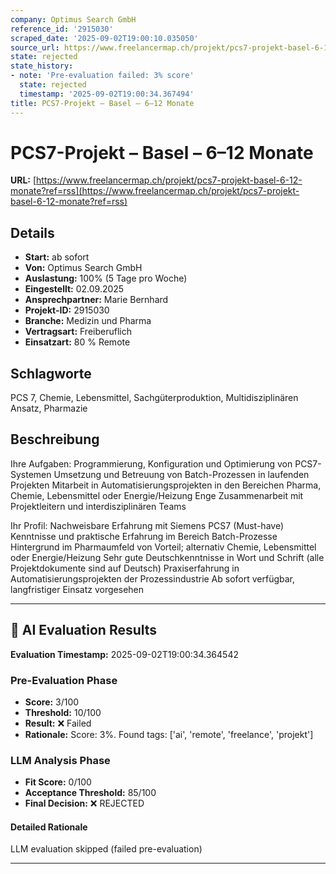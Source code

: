 ```yaml
---
company: Optimus Search GmbH
reference_id: '2915030'
scraped_date: '2025-09-02T19:00:10.035050'
source_url: https://www.freelancermap.ch/projekt/pcs7-projekt-basel-6-12-monate?ref=rss
state: rejected
state_history:
- note: 'Pre-evaluation failed: 3% score'
  state: rejected
  timestamp: '2025-09-02T19:00:34.367494'
title: PCS7-Projekt – Basel – 6–12 Monate
---
```



# PCS7-Projekt – Basel – 6–12 Monate
**URL:** [https://www.freelancermap.ch/projekt/pcs7-projekt-basel-6-12-monate?ref=rss](https://www.freelancermap.ch/projekt/pcs7-projekt-basel-6-12-monate?ref=rss)
## Details
- **Start:** ab sofort
- **Von:** Optimus Search GmbH
- **Auslastung:** 100% (5 Tage pro Woche)
- **Eingestellt:** 02.09.2025
- **Ansprechpartner:** Marie Bernhard
- **Projekt-ID:** 2915030
- **Branche:** Medizin und Pharma
- **Vertragsart:** Freiberuflich
- **Einsatzart:** 80
                                                % Remote

## Schlagworte
PCS 7, Chemie, Lebensmittel, Sachgüterproduktion, Multidisziplinären Ansatz, Pharmazie

## Beschreibung
Ihre Aufgaben:
Programmierung, Konfiguration und Optimierung von PCS7-Systemen
Umsetzung und Betreuung von Batch-Prozessen in laufenden Projekten
Mitarbeit in Automatisierungsprojekten in den Bereichen Pharma, Chemie, Lebensmittel oder Energie/Heizung
Enge Zusammenarbeit mit Projektleitern und interdisziplinären Teams

Ihr Profil:
Nachweisbare Erfahrung mit Siemens PCS7 (Must-have)
Kenntnisse und praktische Erfahrung im Bereich Batch-Prozesse
Hintergrund im Pharmaumfeld von Vorteil; alternativ Chemie, Lebensmittel oder Energie/Heizung
Sehr gute Deutschkenntnisse in Wort und Schrift (alle Projektdokumente sind auf Deutsch)
Praxiserfahrung in Automatisierungsprojekten der Prozessindustrie
Ab sofort verfügbar, langfristiger Einsatz vorgesehen

---

## 🤖 AI Evaluation Results

**Evaluation Timestamp:** 2025-09-02T19:00:34.364542

### Pre-Evaluation Phase
- **Score:** 3/100
- **Threshold:** 10/100
- **Result:** ❌ Failed
- **Rationale:** Score: 3%. Found tags: ['ai', 'remote', 'freelance', 'projekt']

### LLM Analysis Phase
- **Fit Score:** 0/100
- **Acceptance Threshold:** 85/100
- **Final Decision:** ❌ REJECTED

#### Detailed Rationale
LLM evaluation skipped (failed pre-evaluation)

---

